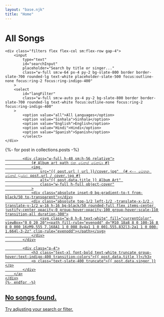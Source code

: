 ```yaml
---
layout: "base.njk"
title: "Home"
---
```


<div class="flex flex-col md:flex-row md:items-center md:justify-between mb-8">
    <h1 class="text-4xl font-black text-white mb-4 md:mb-0">All Songs</h1>
    
    <div class="filters flex flex-col sm:flex-row gap-4">
        <input 
            type="text" 
            id="searchInput" 
            placeholder="Search by title or singer..."
            class="w-full sm:w-64 px-4 py-2 bg-slate-800 border border-slate-700 rounded-lg text-white placeholder-slate-500 focus:outline-none focus:ring-2 focus:ring-indigo-400"
        >
        <select 
            id="langFilter"
            class="w-full sm:w-auto px-4 py-2 bg-slate-800 border border-slate-700 rounded-lg text-white focus:outline-none focus:ring-2 focus:ring-indigo-400"
        >
            <option value="all">All Languages</option>
            <option value="Sinhala">Sinhala</option>
            <option value="English">English</option>
            <option value="Hindi">Hindi</option>
            <option value="Spanish">Spanish</option>
            </select>
    </div>
</div>

<div id="songList" class="grid grid-cols-1 sm:grid-cols-2 md:grid-cols-3 lg:grid-cols-4 gap-6">
    {%- for post in collections.posts -%}
    <div class="song-item group" data-title="{{ post.data.title | lower }}" data-singer="{{ post.data.singer | lower }}" data-lang="{{ post.data.language | lower }}">
        <a href="{{ post.url }}" class="block bg-slate-800 rounded-lg shadow-lg overflow-hidden transition-all duration-300 hover:shadow-indigo-500/20 hover:scale-[1.02]">
            
            <div class="w-full h-48 sm:h-56 relative">
                {# Album art path එක වෙනස් වෙනවා #}
                <img 
                    src="{{ post.url | url }}/cover.jpg"  {# <-- මෙතන වෙනස් වුණා: post.url / cover.jpg #}
                    alt="{{ post.data.title }} Album Art" 
                    class="w-full h-full object-cover"
                >
                <div class="absolute inset-0 bg-gradient-to-t from-black/50 to-transparent"></div>
                <div class="absolute top-1/2 left-1/2 -translate-x-1/2 -translate-y-1/2 w-16 h-16 bg-black/50 rounded-full flex items-center justify-center opacity-0 group-hover:opacity-100 group-hover:scale-110 transition-all duration-300">
                    <svg class="w-8 h-8 text-white" fill="currentColor" viewBox="0 0 20 20"><path fill-rule="evenodd" d="M10 18a8 8 0 100-16 8 8 0 000 16zM9.555 7.168A1 1 0 008 8v4a1 1 0 001.555.832l3-2a1 1 0 000-1.664l-3-2z" clip-rule="evenodd"></path></svg>
                </div>
            </div>

            <div class="p-4">
                <h3 class="text-xl font-bold text-white truncate group-hover:text-indigo-400 transition-colors">{{ post.data.title }}</h3>
                <p class="text-slate-400 truncate">{{ post.data.singer }}</p>
            </div>
        </a>
    </div>
    {%- endfor -%}
</div>

<div id="noResults" class="hidden text-center py-16">
    <h2 class="text-2xl font-bold text-slate-500">No songs found.</h2>
    <p class="text-slate-600">Try adjusting your search or filter.</p>
</div>


<script>
    document.addEventListener('DOMContentLoaded', () => {
        const searchInput = document.getElementById('searchInput');
        const langFilter = document.getElementById('langFilter');
        const songList = document.getElementById('songList');
        const songItems = songList.querySelectorAll('.song-item');
        const noResults = document.getElementById('noResults');

        function filterSongs() {
            const searchTerm = searchInput.value.toLowerCase();
            const langTerm = langFilter.value.toLowerCase();
            let visibleCount = 0;

            songItems.forEach(item => {
                const title = item.dataset.title;
                const singer = item.dataset.singer;
                const lang = item.dataset.lang;

                const matchesSearch = title.includes(searchTerm) || singer.includes(searchTerm);
                const matchesLang = (langTerm === 'all') || lang === langTerm;

                if (matchesSearch && matchesLang) {
                    item.style.display = 'block';
                    visibleCount++;
                } else {
                    item.style.display = 'none';
                }
            });

            // Show or hide the "No Results" message
            if (visibleCount === 0) {
                noResults.style.display = 'block';
            } else {
                noResults.style.display = 'none';
            }
        }

        // Add event listeners
        searchInput.addEventListener('keyup', filterSongs);
        langFilter.addEventListener('change', filterSongs);
    });
</script>